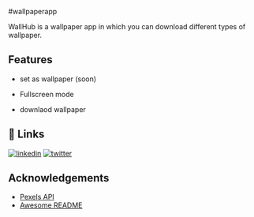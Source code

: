 #wallpaperapp

WallHub is a wallpaper app in which you can download different types of wallpaper.

## Features



- set as wallpaper (soon)

- Fullscreen mode

- downlaod wallpaper

## 🔗 Links

[![linkedin](https://img.shields.io/badge/linkedin-0A66C2?style=for-the-badge&logo=linkedin&logoColor=white)](https://www.linkedin.com/in/suraj-negi-898578243)
[![twitter](https://img.shields.io/badge/twitter-1DA1F2?style=for-the-badge&logo=twitter&logoColor=white)](https://twitter.com/is_this_suraj)


## Acknowledgements

 - [Pexels API](https://www.pexels.com/)
 - [Awesome README](https://github.com/matiassingers/awesome-readme)
